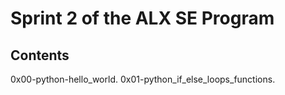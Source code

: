# Sprint 2 of the ALX SE Program
## Contents
0x00-python-hello_world.
0x01-python_if_else_loops_functions.
